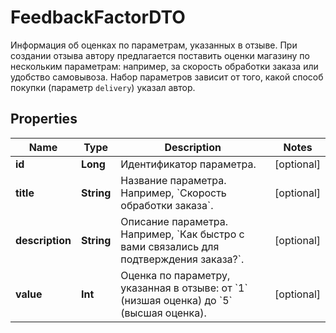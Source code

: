 

# FeedbackFactorDTO

Информация об оценках по параметрам, указанных в отзыве.  При создании отзыва автору предлагается поставить оценки магазину по нескольким параметрам: например, за скорость обработки заказа или удобство самовывоза. Набор параметров зависит от того, какой способ покупки (параметр `delivery`) указал автор. 

## Properties

Name | Type | Description | Notes
------------ | ------------- | ------------- | -------------
**id** | **Long** | Идентификатор параметра. |  [optional]
**title** | **String** | Название параметра. Например, &#x60;Скорость обработки заказа&#x60;. |  [optional]
**description** | **String** | Описание параметра. Например, &#x60;Как быстро с вами связались для подтверждения заказа?&#x60;. |  [optional]
**value** | **Int** | Оценка по параметру, указанная в отзыве: от &#x60;1&#x60; (низшая оценка) до &#x60;5&#x60; (высшая оценка).  |  [optional]



